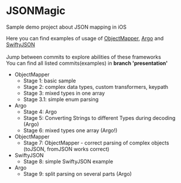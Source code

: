 # JSONMagic
Sample demo project about JSON mapping in iOS

Here you can find examples of usage of [ObjectMapper](https://github.com/Hearst-DD/ObjectMapper), [Argo](https://github.com/thoughtbot/Argo) and [SwiftyJSON](https://github.com/SwiftyJSON/SwiftyJSON)
<br><br>Jump between commits to explore abilities of these frameworks
<br>You can find all listed commits(examples) in **branch 'presentation'**
<br>
- ObjectMapper
  * Stage 1: basic sample
  * Stage 2: complex data types, custom transformers, keypath
  * Stage 3: mixed types in one array
  * Stage 3.1: simple enum parsing
- Argo
  * Stage 4: Argo
  * Stage 5: Converting Strings to different Types during decoding (Argo)
  * Stage 6: mixed types one array (Argo!)
- ObjectMapper
  * Stage 7: ObjectMapper - correct parsing of complex objects (toJSON, fromJSON works correct)
- SwiftyJSON
  * Stage 8: simple SwiftyJSON example
- Argo
  * Stage 9: split parsing on several parts (Argo)

